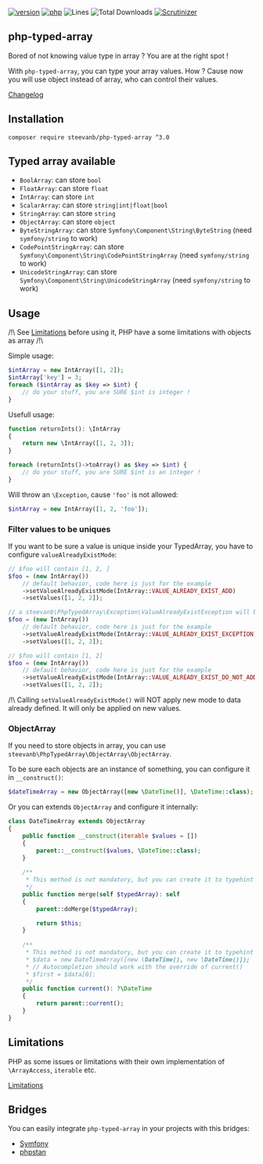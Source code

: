 [![version](https://img.shields.io/badge/version-3.0.1-green.svg)](https://github.com/steevanb/php-typed-array/tree/3.0.1)
[![php](https://img.shields.io/badge/php-^7.1-blue.svg)](https://php.net)
![Lines](https://img.shields.io/badge/code%20lines-3996-green.svg)
![Total Downloads](https://poser.pugx.org/steevanb/php-typed-array/downloads)
[![Scrutinizer](https://scrutinizer-ci.com/g/steevanb/php-typed-array/badges/quality-score.png?b=master)](https://scrutinizer-ci.com/g/steevanb/php-typed-array/)

## php-typed-array

Bored of not knowing value type in array ? You are at the right spot !

With `php-typed-array`, you can type your array values. How ? Cause now you will use object instead of array, who can control their values.

[Changelog](changelog.md)

## Installation

```
composer require steevanb/php-typed-array ^3.0
```

## Typed array available

 * `BoolArray`: can store `bool`
 * `FloatArray`: can store `float`
 * `IntArray`: can store `int`
 * `ScalarArray`: can store `string|int|float|bool`
 * `StringArray`: can store `string`
 * `ObjectArray`: can store `object`
 * `ByteStringArray`: can store `Symfony\Component\String\ByteString` (need `symfony/string` to work)
 * `CodePointStringArray`: can store `Symfony\Component\String\CodePointStringArray` (need `symfony/string` to work)
 * `UnicodeStringArray`: can store `Symfony\Component\String\UnicodeStringArray` (need `symfony/string` to work)

## Usage

/!\ See [Limitations](documentation/Limitations.md) before using it, PHP have a some limitations with objects as array /!\

Simple usage:
```php
$intArray = new IntArray([1, 2]);
$intArray['key'] = 3;
foreach ($intArray as $key => $int) {
    // do your stuff, you are SURE $int is integer !
}
```

Usefull usage:
```php
function returnInts(): \IntArray
{
    return new \IntArray([1, 2, 3]); 
}

foreach (returnInts()->toArray() as $key => $int) {
    // do your stuff, you are SURE $int is an integer !
}
```

Will throw an `\Exception`, cause `'foo'` is not allowed:
```php
$intArray = new IntArray([1, 2, 'foo']);
```

### Filter values to be uniques

If you want to be sure a value is unique inside your TypedArray, you have to configure `valueAlreadyExistMode`:

```php
// $foo will contain [1, 2, ]
$foo = (new IntArray())
    // default behavior, code here is just for the example
    ->setValueAlreadyExistMode(IntArray::VALUE_ALREADY_EXIST_ADD)
    ->setValues([1, 2, 2]);

// a steevanb\PhpTypedArray\Exception\ValueAlreadyExistException will be thrown
$foo = (new IntArray())
    // default behavior, code here is just for the example
    ->setValueAlreadyExistMode(IntArray::VALUE_ALREADY_EXIST_EXCEPTION)
    ->setValues([1, 2, 2]);

// $foo will contain [1, 2]
$foo = (new IntArray())
    // default behavior, code here is just for the example
    ->setValueAlreadyExistMode(IntArray::VALUE_ALREADY_EXIST_DO_NOT_ADD)
    ->setValues([1, 2, 2]);
```

/!\ Calling `setValueAlreadyExistMode()` will NOT apply new mode to data already defined. It will only be applied on new values. 

### ObjectArray

If you need to store objects in array, you can use `steevanb\PhpTypedArray\ObjectArray\ObjectArray`.

To be sure each objects are an instance of something, you can configure it in `__construct()`:

```php
$dateTimeArray = new ObjectArray([new \DateTime()], \DateTime::class);
```

Or you can extends `ObjectArray` and configure it internally:

```php
class DateTimeArray extends ObjectArray
{
    public function __construct(iterable $values = [])
    {
        parent::__construct($values, \DateTime::class);
    }
    
    /**
     * This method is not mandatory, but you can create it to typehint $typedArray and the return
     */
    public function merge(self $typedArray): self
    {
        parent::doMerge($typedArray);

        return $this;
    }
    
    /**
     * This method is not mandatory, but you can create it to typehint return when you access an item
     * $data = new DateTimeArray([new \DateTime(), new \DateTime()]);
     * // Autocompletion should work with the override of current()
     * $first = $data[0];
     */
    public function current(): ?\DateTime
    {
        return parent::current();
    }
}
```

## Limitations

PHP as some issues or limitations with their own implementation of `\ArrayAccess`, `iterable` etc.

[Limitations](documentation/Limitations.md)

## Bridges

You can easily integrate `php-typed-array` in your projects with this bridges:
* [Symfony](documentation/BridgeSymfony.md)
* [phpstan](documentation/BridgePhpstan.md)

